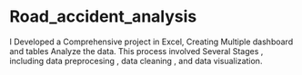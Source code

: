 # Road_accident_analysis
I Developed a Comprehensive project in Excel, Creating Multiple dashboard and tables Analyze the data. This process involved Several Stages , including data preprocesing , data cleaning , and data visualization.
